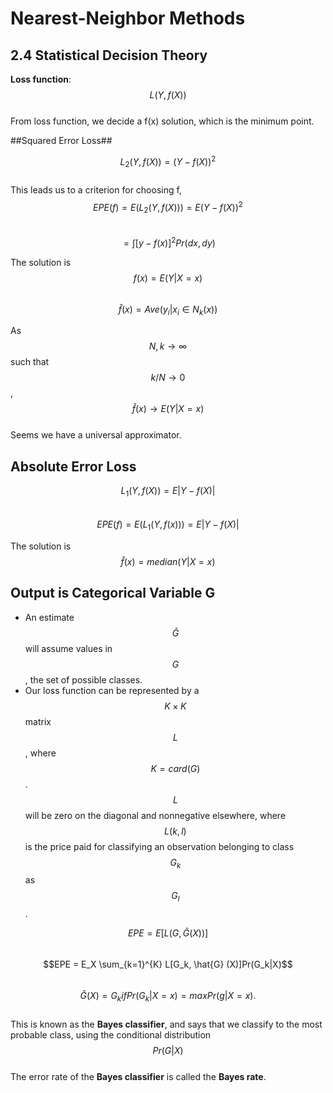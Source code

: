 # Nearest-Neighbor Methods

## 2.4 Statistical Decision Theory
__Loss function__: $$L(Y,f(X))$$  
From loss function, we decide a f(x) solution, which is the minimum point.

##Squared Error Loss##

$$L_{2}(Y,f(X)) = (Y−f(X))^2$$   
This leads us to a criterion for choosing f,  
$$EPE (f) = E(L_{2}(Y,f(X))) = E(Y−f(X))^2$$   
$$ = \int[y-f(x)]^2Pr(dx, dy)$$

The solution is  
$$f (x) = E(Y |X = x)$$  
$$\hat{f} (x) = Ave(y_i|x_i ∈ N_k(x))$$

As $$N, k \to \infty$$ such that $$k/N \to 0$$, $$\hat{f}(x) \to E(Y|X = x)$$  
Seems we have a universal approximator.  

## Absolute Error Loss
$$L_1(Y, f(X)) = E|Y −f(X)|$$  
$$EPE (f) = E(L_1(Y, f(x))) = E|Y - f(X)|$$  

The solution is  
$$\hat{f} (x) = median(Y |X = x)$$  

## Output is Categorical Variable G
* An estimate $$\hat{G}$$ will assume values in $$G$$, the set of possible classes.
* Our loss function can be represented by a $$K × K$$      matrix $$L$$, where $$K = card(G)$$. $$L$$ will be zero on the diagonal and nonnegative elsewhere, where $$L(k,l)$$ is the price paid for classifying an observation belonging to class $$G_k$$ as $$G_l$$.

$$EPE = E[L (G, \hat{G} (X))]$$  
$$EPE = E_X \sum_{k=1}^{K} L[G_k, \hat{G} (X)]Pr(G_k|X)$$  
$$\hat{G} (X) = G_k if Pr(G_k|X = x) = max Pr(g|X = x).$$  
This is known as the __Bayes classifier__, and says that we classify to the most probable class, using the conditional distribution $$Pr(G|X)$$  
The error rate of the __Bayes classifier__ is called the __Bayes rate__.  






